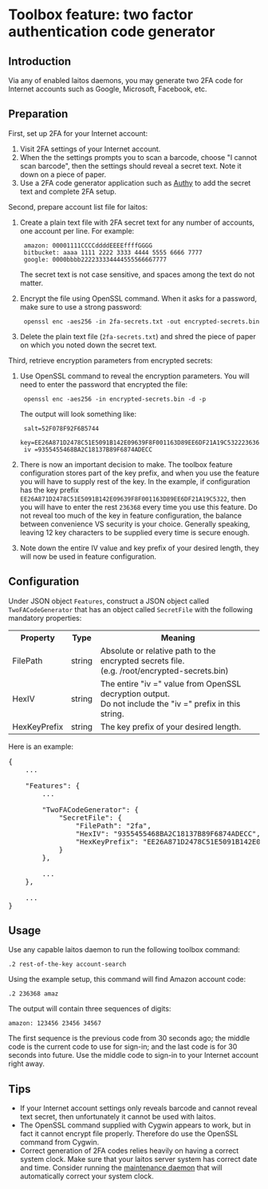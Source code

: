 # Toolbox feature: two factor authentication code generator

## Introduction
Via any of enabled laitos daemons, you may generate two 2FA code for Internet accounts such as Google, Microsoft,
Facebook, etc.

## Preparation
First, set up 2FA for your Internet account:
1. Visit 2FA settings of your Internet account.
2. When the the settings prompts you to scan a barcode, choose "I cannot scan barcode", then the settings should reveal
   a secret text. Note it down on a piece of paper.
3. Use a 2FA code generator application such as [Authy](https://authy.com/features/) to add the secret text and complete
   2FA setup.

Second, prepare account list file for laitos:
1. Create a plain text file with 2FA secret text for any number of accounts, one account per line. For example:

        amazon: 00001111CCCCddddEEEEffffGGGG
        bitbucket: aaaa 1111 2222 3333 4444 5555 6666 7777
        google: 0000bbbb222233334444555566667777

   The secret text is not case sensitive, and spaces among the text do not matter.
2. Encrypt the file using OpenSSL command. When it asks for a password, make sure to use a strong password:

        openssl enc -aes256 -in 2fa-secrets.txt -out encrypted-secrets.bin
3. Delete the plain text file (`2fa-secrets.txt`) and shred the piece of paper on which you noted down the secret text.

Third, retrieve encryption parameters from encrypted secrets:
1. Use OpenSSL command to reveal the encryption parameters. You will need to enter the password that encrypted the file:

        openssl enc -aes256 -in encrypted-secrets.bin -d -p

   The output will look something like:

        salt=52F078F92F6B5744
        key=EE26A871D2478C51E5091B142E09639F8F001163D89EE6DF21A19C5322236368
        iv =9355455468BA2C18137B89F6874ADECC
2. There is now an important decision to make. The toolbox feature configuration stores part of the key prefix, and when
   you use the feature you will have to supply rest of the key. In the example, if configuration has the key prefix
   `EE26A871D2478C51E5091B142E09639F8F001163D89EE6DF21A19C5322`, then you will have to enter the rest `236368` every
   time you use this feature. Do not reveal too much of the key in feature configuration, the balance between
   convenience VS security is your choice. Generally speaking, leaving 12 key characters to be supplied every time is
   secure enough.
3. Note down the entire IV value and key prefix of your desired length, they will now be used in feature configuration.

## Configuration
Under JSON object `Features`, construct a JSON object called `TwoFACodeGenerator` that has an object called `SecretFile`
with the following mandatory properties:
<table>
<tr>
    <th>Property</th>
    <th>Type</th>
    <th>Meaning</th>
</tr>
<tr>
    <td>FilePath</td>
    <td>string</td>
    <td>
        Absolute or relative path to the encrypted secrets file.<br>
        (e.g. /root/encrypted-secrets.bin)
    </td>
</tr>
<tr>
    <td>HexIV</td>
    <td>string</td>
    <td>
        The entire "iv =" value from OpenSSL decryption output.<br/>
        Do not include the "iv =" prefix in this string.
    </td>
</tr>
<tr>
    <td>HexKeyPrefix</td>
    <td>string</td>
    <td>The key prefix of your desired length.</td>
</tr>
</table>

Here is an example:
<pre>
{
    ...

    "Features": {
        ...

        "TwoFACodeGenerator": {
            "SecretFile": {
                "FilePath": "2fa",
                "HexIV": "9355455468BA2C18137B89F6874ADECC",
                "HexKeyPrefix": "EE26A871D2478C51E5091B142E09639F8F001163D89EE6DF21A19C5322"
            }
        },

        ...
    },

    ...
}
</pre>

## Usage
Use any capable laitos daemon to run the following toolbox command:

    .2 rest-of-the-key account-search

Using the example setup, this command will find Amazon account code:

    .2 236368 amaz

The output will contain three sequences of digits:

    amazon: 123456 23456 34567

The first sequence is the previous code from 30 seconds ago; the middle code is the current code to use for sign-in; and
the last code is for 30 seconds into future. Use the middle code to sign-in to your Internet account right away.
 
## Tips
- If your Internet account settings only reveals barcode and cannot reveal text secret, then unfortunately it cannot be
  used with laitos.
- The OpenSSL command supplied with Cygwin appears to work, but in fact it cannot encrypt file properly. Therefore do
  use the OpenSSL command from Cygwin.
- Correct generation of 2FA codes relies heavily on having a correct system clock. Make sure that your laitos server
  system has correct date and time. Consider running the [maintenance daemon](https://github.com/HouzuoGuo/laitos/wiki/Daemon:-system-maintenance)
  that will automatically correct your system clock.